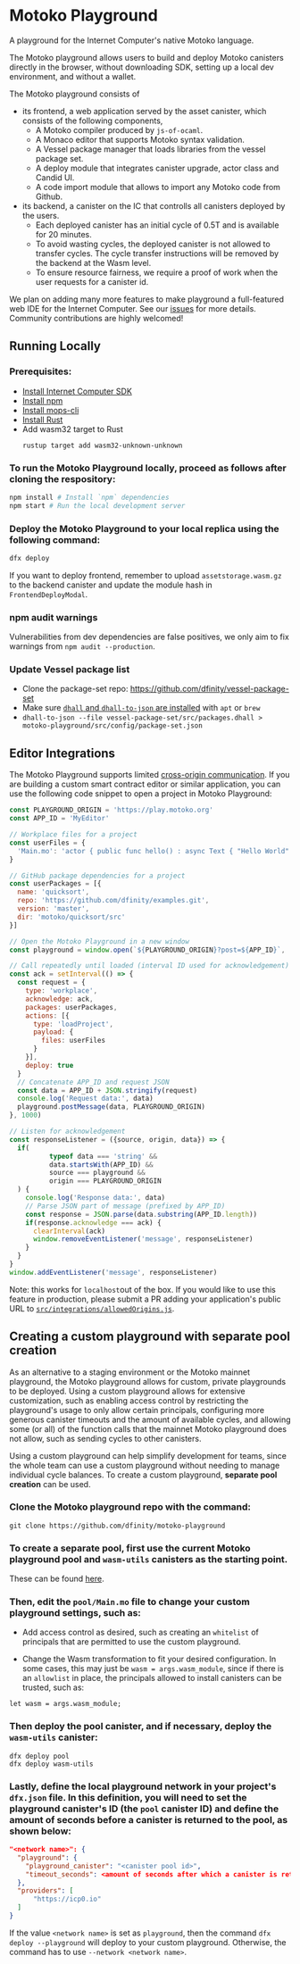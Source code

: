 # Motoko Playground

A playground for the Internet Computer's native Motoko language.

The Motoko playground allows users to build and deploy Motoko canisters directly in the browser,
without downloading SDK, setting up a local dev environment, and without a wallet.

The Motoko playground consists of

- its frontend, a web application served by the asset canister, which consists of the following components,
  - A Motoko compiler produced by `js-of-ocaml`.
  - A Monaco editor that supports Motoko syntax validation.
  - A Vessel package manager that loads libraries from the vessel package set.
  - A deploy module that integrates canister upgrade, actor class and Candid UI.
  - A code import module that allows to import any Motoko code from Github.
- its backend, a canister on the IC that controlls all canisters deployed by the users.
  - Each deployed canister has an initial cycle of 0.5T and is available for 20 minutes.
  - To avoid wasting cycles, the deployed canister is not allowed to transfer cycles. The cycle transfer instructions will be removed by the backend at the Wasm level.
  - To ensure resource fairness, we require a proof of work when the user requests for a canister id.

We plan on adding many more features to make playground a full-featured web IDE for the Internet Computer. See our [issues](https://github.com/dfinity/motoko-playground/issues) for more details. Community contributions are highly welcomed!

## Running Locally

### Prerequisites:

- [Install Internet Computer SDK](https://sdk.dfinity.org/docs/quickstart/local-quickstart.html)
- [Install npm](https://nodejs.org/en/download/)
- [Install mops-cli](https://github.com/chenyan2002/mops-cli/releases)
- [Install Rust](https://www.rust-lang.org/tools/install)
- Add wasm32 target to Rust
  ```
  rustup target add wasm32-unknown-unknown
  ```

### To run the Motoko Playground locally, proceed as follows after cloning the respository:

```sh
npm install # Install `npm` dependencies
npm start # Run the local development server
```

### Deploy the Motoko Playground to your local replica using the following command:

```sh
dfx deploy
```

If you want to deploy frontend, remember to upload `assetstorage.wasm.gz` to the backend canister and update the module hash in `FrontendDeployModal`.

### npm audit warnings

Vulnerabilities from dev dependencies are false positives, we only aim to fix warnings from `npm audit --production`.

### Update Vessel package list

- Clone the package-set repo: https://github.com/dfinity/vessel-package-set
- Make sure [`dhall` and `dhall-to-json` are installed](https://docs.dhall-lang.org/tutorials/Getting-started_Generate-JSON-or-YAML.html#os-x) with `apt` or `brew`
- `dhall-to-json --file vessel-package-set/src/packages.dhall > motoko-playground/src/config/package-set.json`

## Editor Integrations

The Motoko Playground supports
limited [cross-origin communication](https://developer.mozilla.org/en-US/docs/Web/API/Window/postMessage). If you are
building a custom smart contract editor or similar application, you can use the following code snippet to open a project in Motoko Playground:

```js
const PLAYGROUND_ORIGIN = 'https://play.motoko.org'
const APP_ID = 'MyEditor'

// Workplace files for a project
const userFiles = {
  'Main.mo': 'actor { public func hello() : async Text { "Hello World" } }'
}

// GitHub package dependencies for a project
const userPackages = [{
  name: 'quicksort',
  repo: 'https://github.com/dfinity/examples.git',
  version: 'master',
  dir: 'motoko/quicksort/src'
}]

// Open the Motoko Playground in a new window
const playground = window.open(`${PLAYGROUND_ORIGIN}?post=${APP_ID}`, 'playground')

// Call repeatedly until loaded (interval ID used for acknowledgement)
const ack = setInterval(() => {
  const request = {
    type: 'workplace',
    acknowledge: ack,
    packages: userPackages,
    actions: [{
      type: 'loadProject',
      payload: {
        files: userFiles
      }
    }],
    deploy: true
  }
  // Concatenate APP_ID and request JSON
  const data = APP_ID + JSON.stringify(request)
  console.log('Request data:', data)
  playground.postMessage(data, PLAYGROUND_ORIGIN)
}, 1000)

// Listen for acknowledgement
const responseListener = ({source, origin, data}) => {
  if(
          typeof data === 'string' &&
          data.startsWith(APP_ID) &&
          source === playground &&
          origin === PLAYGROUND_ORIGIN
  ) {
    console.log('Response data:', data)
    // Parse JSON part of message (prefixed by APP_ID)
    const response = JSON.parse(data.substring(APP_ID.length))
    if(response.acknowledge === ack) {
      clearInterval(ack)
      window.removeEventListener('message', responseListener)
    }
  }
}
window.addEventListener('message', responseListener)
```

Note: this works for `localhost`out of the box. If you would like to use this feature in production, please submit a PR
adding your application's public URL to [`src/integrations/allowedOrigins.js`](src/integrations/allowedOrigins.js).

## Creating a custom playground with separate pool creation

As an alternative to a staging environment or the Motoko mainnet playground, the Motoko playground allows for custom, private playgrounds to be deployed. Using a custom playground allows for extensive customization, such as enabling access control by restricting the playground's usage to only allow certain principals, configuring more generous canister timeouts and the amount of available cycles, and allowing some (or all) of the function calls that the mainnet Motoko playground does not allow, such as sending cycles to other canisters. 

Using a custom playground can help simplify development for teams, since the whole team can use a custom playground without needing to manage individual cycle balances. To create a custom playground, **separate pool creation** can be used. 

### Clone the Motoko playground repo with the command:

```
git clone https://github.com/dfinity/motoko-playground
```

### To create a separate pool, first use the current Motoko playground pool and `wasm-utils` canisters as the starting point. 

These can be found [here](https://github.com/dfinity/motoko-playground/tree/main/service).

### Then, edit the `pool/Main.mo` file to  change your custom playground settings, such as:

- Add access control as desired, such as creating an `whitelist` of principals that are permitted to use the custom playground.

- Change the Wasm transformation to fit your desired configuration. In some cases, this may just be `wasm = args.wasm_module`, since if there is an `allowlist` in place, the principals allowed to install canisters can be trusted, such as:

```motoko
let wasm = args.wasm_module;
```

### Then deploy the pool canister, and if necessary, deploy the `wasm-utils` canister:

```
dfx deploy pool
dfx deploy wasm-utils
```

### Lastly, define the local playground network in your project's `dfx.json` file. In this definition, you will need to set the playground canister's ID (the `pool` canister ID) and define the amount of seconds before a canister is returned to the pool, as shown below:

```json
"<network name>": {
  "playground": {
    "playground_canister": "<canister pool id>",
    "timeout_seconds": <amount of seconds after which a canister is returned to the pool>
  },
  "providers": [
      "https://icp0.io"
  ]
}
```

If the value `<network name>` is set as `playground`, then the command `dfx deploy --playground` will deploy to your custom playground. Otherwise, the command has to use `--network <network name>`.
